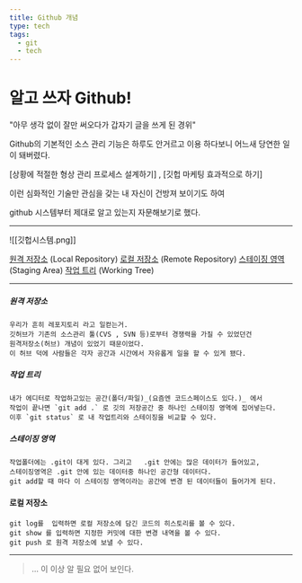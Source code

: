 ```yaml
---
title: Github 개념
type: tech
tags:
  - git
  - tech
---
```

# 알고 쓰자 Github!

"아무 생각 없이 잘만 써오다가 갑자기 글을 쓰게 된 경위"

Github의 기본적인 소스 관리 기능은 하루도 안거르고 이용 하다보니 어느새 당연한 일이 돼버렸다.

[상황에 적절한 형상 관리 프로세스 설계하기] , [깃헙 마케팅 효과적으로 하기]

이런 심화적인 기술만 관심을 갖는 내 자신이 건방져 보이기도 하여 

github 시스템부터 제대로 알고 있는지 자문해보기로 했다.

---
![[깃헙시스템.png]]


[원격 저장소](#원격-저장소) (Local Repository) 
[로컬 저장소](#로컬-저장소) (Remote Repository)
[스테이징 영역](#스테이징-영역) (Staging Area)
[작업 트리](#작업-트리) (Working Tree)

---

##### 원격 저장소 
	우리가 흔히 레포지토리 라고 일컫는거. 
	깃허브가 기존의 소스관리 툴(CVS , SVN 등)로부터 경쟁력을 가질 수 있었던건 
	원격저장소(허브) 개념이 있었기 때문이었다.
	이 허브 덕에 사람들은 각자 공간과 시간에서 자유롭게 일을 할 수 있게 됐다. 

##### 작업 트리
	내가 에디터로 작업하고있는 공간(폴더/파일)_(요즘엔 코드스페이스도 있다.)_ 에서 
	작업이 끝나면 `git add .` 로 깃의 저장공간 중 하나인 스테이징 영역에 집어넣는다.
	이후 `git status` 로 내 작업트리와 스테이징을 비교할 수 있다.

##### 스테이징 영역
	작업폴더에는 .git이 대게 있다. 그리고   .git 안에는 많은 데이터가 들어있고, 
	스테이징영역은 .git 안에 있는 데이터중 하나인 공간형 데이터다.
	git add할 때 마다 이 스테이징 영역이라는 공간에 변경 된 데이터들이 들어가게 된다.

#### 로컬 저장소
	git log를  입력하면 로컬 저장소에 담긴 코드의 히스토리를 볼 수 있다.
	git show 를 입력하면 지정한 커밋에 대한 변경 내역을 볼 수 있다.
	git push 로 원격 저장소에 보낼 수 있다.

---


> ... 
> 이 이상 알 필요 없어 보인다. 

